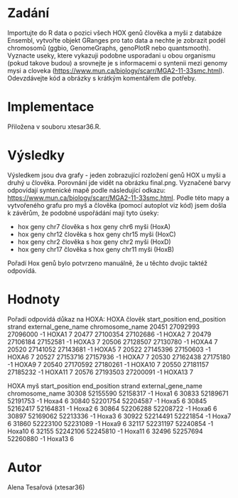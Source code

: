 # Zadání
Importujte do R data o pozici všech HOX genů člověka a myši z databáze Ensembl, vytvořte objekt GRanges pro tato data a nechte je zobrazit podél chromosomů (ggbio, GenomeGraphs, genoPlotR nebo quantsmooth). Vyznacte useky, ktere vykazuji podobne usporadani u obou organismu (pokud takove budou) a srovnejte je s informacemi o syntenii mezi genomy mysi a cloveka (https://www.mun.ca/biology/scarr/MGA2-11-33smc.html). Odevzdávejte kód a obrázky s krátkým komentářem dle potřeby.

# Implementace
Přiložena v souboru xtesar36.R.

# Výsledky
Výsledkem jsou dva grafy - jeden zobrazující rozložení genů HOX u myši a druhý u člověka. Porovnání jde vidět na obrázku final.png.
Vyznačené barvy odpovídají syntenické mapě podle následující odkazu: https://www.mun.ca/biology/scarr/MGA2-11-33smc.html. Podle této mapy a vytvořeného grafu pro myš a člověka (pomocí autoplot viz kód) jsem došla k závěrům, že podobné uspořádání mají tyto úseky:

- hox geny chr7 člověka s hox geny chr6 myši (HoxA)
- hox geny chr12 člověka s hox geny chr15 myši (HoxC)
- hox geny chr2 člověka s hox geny chr2 myši (HoxD)
- hox geny chr17 člověka s hox geny chr11 myši (HoxB)

Pořadí Hox genů bylo potvrzeno manuálně, že u těchto dvojic taktéž odpovídá.

# Hodnoty
Pořadí odpovídá důkaz na HOXA:
HOXA člověk
      start_position end_position strand external_gene_name chromosome_name
20451       27092993     27096000     -1              HOXA1               7
20477       27100354     27102686     -1              HOXA2               7
20479       27106184     27152581     -1              HOXA3               7
20506       27128507     27130780     -1              HOXA4               7
20520       27141052     27143681     -1              HOXA5               7
20522       27145396     27150603     -1              HOXA6               7
20527       27153716     27157936     -1              HOXA7               7
20530       27162438     27175180     -1              HOXA9               7
20540       27170592     27180261     -1             HOXA10               7
20550       27181157     27185232     -1             HOXA11               7
20576       27193503     27200091     -1             HOXA13               7

HOXA myš
      start_position end_position strand external_gene_name chromosome_name
30308       52155590     52158317     -1              Hoxa1               6
30833       52189671     52191753     -1              Hoxa4               6
30840       52201754     52204587     -1              Hoxa5               6
30845       52162417     52164831     -1              Hoxa2               6
30864       52206288     52208722     -1              Hoxa6               6
30897       52169062     52213336     -1              Hoxa3               6
30922       52214491     52221854     -1              Hoxa7               6
31860       52223100     52231089     -1              Hoxa9               6
32117       52231197     52240854     -1             Hoxa10               6
32155       52242106     52245810     -1             Hoxa11               6
32496       52257694     52260880     -1             Hoxa13               6



# Autor
Alena Tesařová (xtesar36)